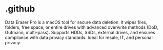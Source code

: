 # .github
Data Eraser Pro is a macOS tool for secure data deletion. It wipes files, folders, free space, or entire drives with advanced overwrite methods (DoD, Gutmann, multi-pass). Supports HDDs, SSDs, external drives, and ensures compliance with data privacy standards. Ideal for resale, IT, and personal privacy.  
